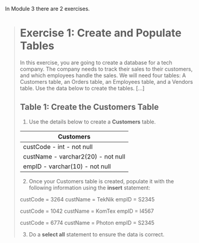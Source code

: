 In Module 3 there are 2 exercises. 

># Exercise 1: Create and Populate Tables
>
>In this exercise, you are going to create a database for a tech company. The company needs to track their sales to their customers, and which employees handle the sales. We will need four tables: A Customers table, an Orders table, an Employees table, and a Vendors table. Use the data below to create the tables. [...]
>
>## Table 1: Create the Customers Table
>
>1. Use the details below to create a **Customers** table.
>
>| Customers                          |
>|------------------------------------|
>| custCode - int - not null          |
>| custName - varchar2(20) - not null |
>| empID - varchar(10) - not null     |
>
>2. Once your Customers table is created, populate it with the following information using the **insert** statement:
>
>custCode = 3264                custName = TekNik                empID = S2345
>
>custCode = 1042                custName = KomTex                empID = I4567
>
>custCode = 6774                custName = Photon                empID = S2345
>
>3. Do a **select all** statement to ensure the data is correct.



